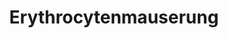 ---
aliases: null
tags: [Modul/m08, Fach/Hämatologie, Fach/Physiologie]
title: Erythrocytenmauserung
---